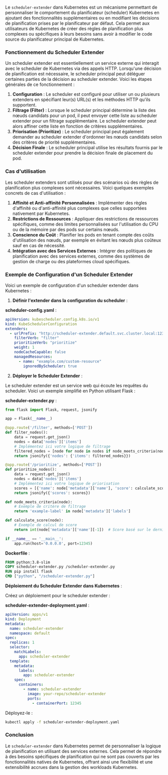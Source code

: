 Le `scheduler-extender` dans Kubernetes est un mécanisme permettant de personnaliser le comportement du planificateur (scheduler) Kubernetes en ajoutant des fonctionnalités supplémentaires ou en modifiant les décisions de planification prises par le planificateur par défaut. Cela permet aux utilisateurs de Kubernetes de créer des règles de planification plus complexes ou spécifiques à leurs besoins sans avoir à modifier le code source du planificateur principal de Kubernetes.

### Fonctionnement du Scheduler Extender

Un scheduler extender est essentiellement un service externe qui interagit avec le scheduler de Kubernetes via des appels HTTP. Lorsqu'une décision de planification est nécessaire, le scheduler principal peut déléguer certaines parties de la décision au scheduler extender. Voici les étapes générales de ce fonctionnement :

1. **Configuration** : Le scheduler est configuré pour utiliser un ou plusieurs extenders en spécifiant leur(s) URL(s) et les méthodes HTTP qu'ils supportent.
2. **Filtrage (Filter)** : Lorsque le scheduler principal détermine la liste des nœuds candidats pour un pod, il peut envoyer cette liste au scheduler extender pour un filtrage supplémentaire. Le scheduler extender peut alors affiner cette liste en fonction de critères supplémentaires.
3. **Priorisation (Prioritize)** : Le scheduler principal peut également demander au scheduler extender d'ordonner les nœuds candidats selon des critères de priorité supplémentaires.
4. **Décision Finale** : Le scheduler principal utilise les résultats fournis par le scheduler extender pour prendre la décision finale de placement du pod.

### Cas d'utilisation

Les scheduler extenders sont utilisés pour des scénarios où des règles de planification plus complexes sont nécessaires. Voici quelques exemples concrets de cas d'utilisation :

1. **Affinité et Anti-affinité Personnalisées** : Implémenter des règles d'affinité ou d'anti-affinité plus complexes que celles supportées nativement par Kubernetes.
2. **Restrictions de Ressources** : Appliquer des restrictions de ressources spécifiques, comme des limites personnalisées sur l'utilisation du CPU ou de la mémoire par des pods sur certains nœuds.
3. **Conscience du Coût** : Planifier les pods en tenant compte des coûts d'utilisation des nœuds, par exemple en évitant les nœuds plus coûteux sauf en cas de nécessité.
4. **Intégration avec des Services Externes** : Intégrer des politiques de planification avec des services externes, comme des systèmes de gestion de charge ou des plateformes cloud spécifiques.

### Exemple de Configuration d'un Scheduler Extender

Voici un exemple de configuration d'un scheduler extender dans Kubernetes :

1. **Définir l'extender dans la configuration du scheduler** :

**scheduler-config.yaml** :

```yaml
apiVersion: kubescheduler.config.k8s.io/v1
kind: KubeSchedulerConfiguration
extenders:
  - urlPrefix: "http://scheduler-extender.default.svc.cluster.local:12345"
    filterVerb: "filter"
    prioritizeVerb: "prioritize"
    weight: 1
    nodeCacheCapable: false
    managedResources:
      - name: "example.com/custom-resource"
        ignoredByScheduler: true
```

2. **Déployer le Scheduler Extender** :

Le scheduler extender est un service web qui écoute les requêtes du scheduler. Voici un exemple simplifié en Python utilisant Flask :

**scheduler-extender.py** :

```python
from flask import Flask, request, jsonify

app = Flask(__name__)

@app.route('/filter', methods=['POST'])
def filter_nodes():
    data = request.get_json()
    nodes = data['nodes']['items']
    # Implémentez ici votre logique de filtrage
    filtered_nodes = [node for node in nodes if node_meets_criteria(node)]
    return jsonify({'nodes': {'items': filtered_nodes}})

@app.route('/prioritize', methods=['POST'])
def prioritize_nodes():
    data = request.get_json()
    nodes = data['nodes']['items']
    # Implémentez ici votre logique de priorisation
    scores = [{'name': node['metadata']['name'], 'score': calculate_score(node)} for node in nodes]
    return jsonify({'scores': scores})

def node_meets_criteria(node):
    # Exemple de critère de filtrage
    return 'example-label' in node['metadata']['labels']

def calculate_score(node):
    # Exemple de calcul de score
    return int(node['metadata']['name'][-1])  # Score basé sur le dernier caractère du nom du nœud

if __name__ == '__main__':
    app.run(host='0.0.0.0', port=12345)
```

**Dockerfile** :

```Dockerfile
FROM python:3.8-slim
COPY scheduler-extender.py /scheduler-extender.py
RUN pip install flask
CMD ["python", "/scheduler-extender.py"]
```

**Déploiement du Scheduler Extender dans Kubernetes** :

Créez un déploiement pour le scheduler extender :

**scheduler-extender-deployment.yaml** :

```yaml
apiVersion: apps/v1
kind: Deployment
metadata:
  name: scheduler-extender
  namespace: default
spec:
  replicas: 1
  selector:
    matchLabels:
      app: scheduler-extender
  template:
    metadata:
      labels:
        app: scheduler-extender
    spec:
      containers:
        - name: scheduler-extender
          image: your-repo/scheduler-extender
          ports:
            - containerPort: 12345
```

Déployez-le :

```sh
kubectl apply -f scheduler-extender-deployment.yaml
```

### Conclusion

Le `scheduler-extender` dans Kubernetes permet de personnaliser la logique de planification en utilisant des services externes. Cela permet de répondre à des besoins spécifiques de planification qui ne sont pas couverts par les fonctionnalités natives de Kubernetes, offrant ainsi une flexibilité et une extensibilité accrues dans la gestion des workloads Kubernetes.